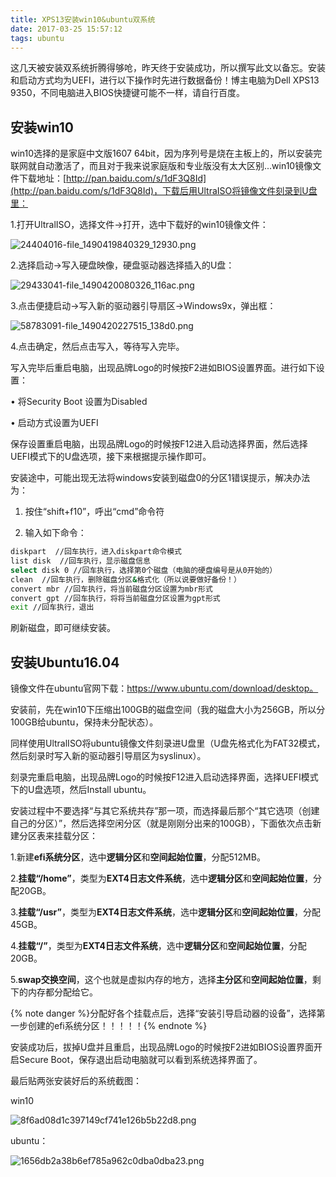 ```yaml
---
title: XPS13安装win10&ubuntu双系统
date: 2017-03-25 15:57:12
tags: ubuntu
---
```

这几天被安装双系统折腾得够呛，昨天终于安装成功，所以撰写此文以备忘。安装和启动方式均为UEFI，进行以下操作时先进行数据备份！博主电脑为Dell XPS13 9350，不同电脑进入BIOS快捷键可能不一样，请自行百度。
## 安装win10
win10选择的是家庭中文版1607 64bit，因为序列号是烧在主板上的，所以安装完联网就自动激活了，而且对于我来说家庭版和专业版没有太大区别...win10镜像文件下载地址：[http://pan.baidu.com/s/1dF3Q8Id](http://pan.baidu.com/s/1dF3Q8Id)，下载后用UltraISO将镜像文件刻录到U盘里：

1.打开UltralISO，选择文件→打开，选中下载好的win10镜像文件：
<!--more-->
![24404016-file_1490419840329_12930.png](https://www.tuchuang001.com/images/2017/06/11/24404016-file_1490419840329_12930.png)

2.选择启动→写入硬盘映像，硬盘驱动器选择插入的U盘：

![29433041-file_1490420080326_116ac.png](https://www.tuchuang001.com/images/2017/06/11/29433041-file_1490420080326_116ac.png)

3.点击便捷启动→写入新的驱动器引导扇区→Windows9x，弹出框：

![58783091-file_1490420227515_138d0.png](https://www.tuchuang001.com/images/2017/06/11/58783091-file_1490420227515_138d0.png)

4.点击确定，然后点击写入，等待写入完毕。

写入完毕后重启电脑，出现品牌Logo的时候按F2进如BIOS设置界面。进行如下设置：

• 将Security Boot 设置为Disabled

• 启动方式设置为UEFI   

保存设置重启电脑，出现品牌Logo的时候按F12进入启动选择界面，然后选择UEFI模式下的U盘选项，接下来根据提示操作即可。

安装途中，可能出现无法将windows安装到磁盘0的分区1错误提示，解决办法为：

1. 按住“shift+f10”，呼出“cmd”命令符

2. 输入如下命令：

```bash
diskpart  //回车执行，进入diskpart命令模式
list disk  //回车执行，显示磁盘信息
select disk 0 //回车执行，选择第0个磁盘（电脑的硬盘编号是从0开始的）
clean  //回车执行，删除磁盘分区&格式化（所以说要做好备份！）
convert mbr //回车执行，将当前磁盘分区设置为mbr形式
convert gpt //回车执行，将将当前磁盘分区设置为gpt形式
exit //回车执行，退出
```
刷新磁盘，即可继续安装。

## 安装Ubuntu16.04
镜像文件在ubuntu官网下载：https://www.ubuntu.com/download/desktop。

安装前，先在win10下压缩出100GB的磁盘空间（我的磁盘大小为256GB，所以分100GB给ubuntu，保持未分配状态）。

同样使用UltralISO将ubuntu镜像文件刻录进U盘里（U盘先格式化为FAT32模式，然后刻录时写入新的驱动器引导扇区为syslinux）。

刻录完重启电脑，出现品牌Logo的时候按F12进入启动选择界面，选择UEFI模式下的U盘选项，然后Install ubuntu。

安装过程中不要选择“与其它系统共存”那一项，而选择最后那个“其它选项（创建自己的分区）”，然后选择空闲分区（就是刚刚分出来的100GB），下面依次点击新建分区表来挂载分区：

1.新建**efi系统分区**，选中**逻辑分区**和**空间起始位置**，分配512MB。

2.**挂载“/home”**，类型为**EXT4日志文件系统**，选中**逻辑分区**和**空间起始位置**，分配20GB。

3.**挂载“/usr”**，类型为**EXT4日志文件系统**，选中**逻辑分区**和**空间起始位置**，分配45GB。

4.**挂载“/”**，类型为**EXT4日志文件系统**，选中**逻辑分区**和**空间起始位置**，分配20GB。

5.**swap交换空间**，这个也就是虚拟内存的地方，选择**主分区**和**空间起始位置**，剩下的内存都分配给它。

{% note danger %}分配好各个挂载点后，选择“安装引导启动器的设备”，选择第一步创建的efi系统分区！！！！！{% endnote %}

安装成功后，拔掉U盘并且重启，出现品牌Logo的时候按F2进如BIOS设置界面开启Secure Boot，保存退出启动电脑就可以看到系统选择界面了。

最后贴两张安装好后的系统截图：

win10 

![8f6ad08d1c397149cf741e126b5b22d8.png](https://www.tuchuang001.com/images/2017/07/16/8f6ad08d1c397149cf741e126b5b22d8.png)

ubuntu：

![1656db2a38b6ef785a962c0dba0dba23.png](https://www.tuchuang001.com/images/2017/07/16/1656db2a38b6ef785a962c0dba0dba23.png)

